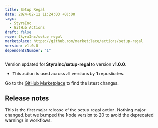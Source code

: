 ```yaml
---
title: Setup Regal
date: 2024-02-12 11:24:03 +00:00
tags:
  - StyraInc
  - GitHub Actions
draft: false
repo: StyraInc/setup-regal
marketplace: https://github.com/marketplace/actions/setup-regal
version: v1.0.0
dependentsNumber: "1"
---
```



Version updated for **StyraInc/setup-regal** to version **v1.0.0**.
- This action is used across all versions by **1** repositories.

Go to the [GitHub Marketplace](https://github.com/marketplace/actions/setup-regal) to find the latest changes.

## Release notes

This is the first major release of the setup-regal action. Nothing major changed, but we bumped the Node version to 20 to avoid the deprecated warnings in workflows.
